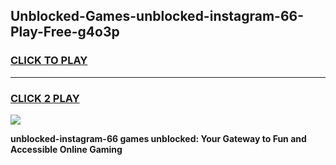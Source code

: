 
## Unblocked-Games-unblocked-instagram-66-Play-Free-g4o3p
<h3>
<a href="https://premium76.site?title=unblocked-instagram-66&ref=20M">CLICK TO PLAY</a></h3>
<hr>

<h3>
<a href="https://premium76.site?title=unblocked-instagram-66&ref=20M">CLICK 2 PLAY</a>
  
</h3>

<a href="https://premium76.site?title=unblocked-instagram-66&ref=19M"><img src="https://clearcache.store/games.png"></a>


**unblocked-instagram-66 games unblocked: Your Gateway to Fun and Accessible Online Gaming**
